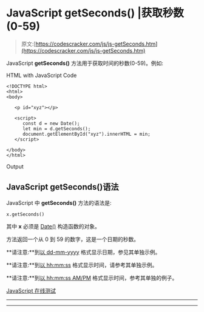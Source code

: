 # JavaScript getSeconds() |获取秒数(0-59)

> 原文:[https://codescracker.com/js/js-getSeconds.htm](https://codescracker.com/js/js-getSeconds.htm)

JavaScript **getSeconds()** 方法用于获取时间的秒数(0-59)。例如:

HTML with JavaScript Code

```
<!DOCTYPE html>
<html>
<body>

   <p id="xyz"></p>

   <script>
      const d = new Date();
      let min = d.getSeconds();
      document.getElementById("xyz").innerHTML = min;
   </script>

</body>
</html>
```

Output

## JavaScript getSeconds()语法

JavaScript 中 **getSeconds()** 方法的语法是:

```
x.getSeconds()
```

其中 **x** 必须是 [Date()](/js/js-date-constructor.htm) 构造函数的对象。

方法返回一个从 0 到 59 的数字，这是一个日期的秒数。

**请注意:**到[以 dd-mm-yyyy](/js/js-dates.htm#b) 格式显示日期，参见其单独示例。

**请注意:**到[以 hh:mm:ss](/js/js-dates.htm#c) 格式显示时间，请参考其单独示例。

**请注意:**到[以 hh:mm:ss AM/PM](/js/js-dates.htm#d) 格式显示时间，参考其单独的例子。

[JavaScript 在线测试](/exam/showtest.php?subid=6)

* * *

* * *